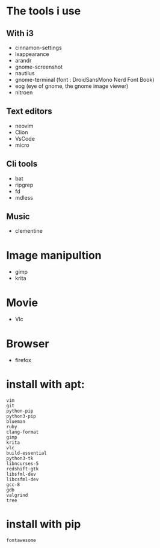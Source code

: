 # The tools i use

## With i3
- cinnamon-settings
- lxappearance
- arandr
- gnome-screenshot
- nautilus
- gnome-terminal (font : DroidSansMono Nerd Font Book)
- eog (eye of gnome, the gnome image viewer)
- nitroen

## Text editors
- neovim
- Clion
- VsCode
- micro

## Cli tools
- bat
- ripgrep
- fd
- mdless

## Music
- clementine

# Image manipultion
- gimp
- krita

# Movie
- Vlc

# Browser
- firefox

# install with apt:
```
vim
git
python-pip
python3-pip
blueman
ruby
clang-format
gimp
krita
vlc
build-essential
python3-tk
libncurses-5
redshift-gtk
libsfml-dev
libcsfml-dev
gcc-8
gdb
valgrind
tree
```

# install with pip
```
fontawesome
```
